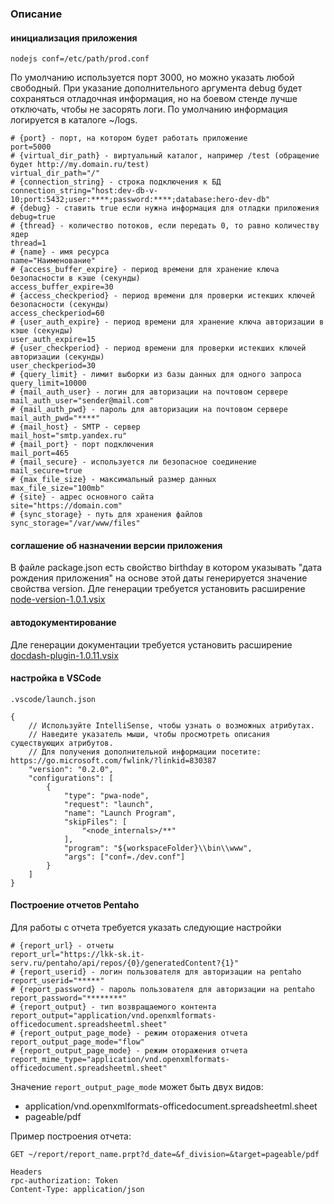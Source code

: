 ### Описание

#### инициализация приложения

```
nodejs conf=/etc/path/prod.conf
```

По умолчанию используется порт 3000, но можно указать любой свободный.
При указание дополнительного аргумента debug будет сохраняться отладочная информация, но на боевом стенде лучше отключать, чтобы не засорять логи.
По умолчанию информация логируется в каталоге ~/logs.

```
# {port} - порт, на котором будет работать приложение
port=5000
# {virtual_dir_path} - виртуальный каталог, например /test (обращение будет http://my.domain.ru/test)
virtual_dir_path="/"
# {connection_string} - строка подключения к БД
connection_string="host:dev-db-v-10;port:5432;user:****;password:****;database:hero-dev-db"
# {debug} - ставить true если нужна информация для отладки приложения
debug=true 
# {thread} - количество потоков, если передать 0, то равно количеству ядер 
thread=1
# {name} - имя ресурса
name="Наименование"
# {access_buffer_expire} - период времени для хранение ключа безопасности в кэше (секунды)
access_buffer_expire=30
# {access_checkperiod} - период времени для проверки истекших ключей безопасности (секунды)
access_checkperiod=60
# {user_auth_expire} - период времени для хранение ключа авторизации в кэше (секунды)
user_auth_expire=15
# {user_checkperiod} - период времени для проверки истекших ключей авторизации (секунды)
user_checkperiod=30
# {query_limit} - лимит выборки из базы данных для одного запроса
query_limit=10000
# {mail_auth_user} - логин для авторизации на почтовом сервере
mail_auth_user="sender@mail.com"
# {mail_auth_pwd} - пароль для авторизации на почтовом сервере
mail_auth_pwd="****"
# {mail_host} - SMTP - сервер
mail_host="smtp.yandex.ru"
# {mail_port} - порт подключения
mail_port=465
# {mail_secure} - используется ли безопасное соединение
mail_secure=true
# {max_file_size} - максимальный размер данных
max_file_size="100mb"
# {site} - адрес основного сайта
site="https://domain.com"
# {sync_storage} - путь для хранения файлов
sync_storage="/var/www/files"
```

#### соглашение об назначении версии приложения

В файле package.json есть свойство birthday в котором указывать "дата рождения приложения" на основе этой даты генерируется значение свойства version.
Дле генерации требуется установить расширение [node-version-1.0.1.vsix](https://1drv.ms/u/s!AnBjlQFDvsIT731gHXGyySlxy0VB?e=DIpfjT)

#### автодокументирование

Дле генерации документации требуется установить расширение [docdash-plugin-1.0.11.vsix](https://1drv.ms/u/s!AnBjlQFDvsIThP04wNC8iC4vxFmhsw?e=7Fe2B0)

#### настройка в VSCode

```
.vscode/launch.json

{
    // Используйте IntelliSense, чтобы узнать о возможных атрибутах.
    // Наведите указатель мыши, чтобы просмотреть описания существующих атрибутов.
    // Для получения дополнительной информации посетите: https://go.microsoft.com/fwlink/?linkid=830387
    "version": "0.2.0",
    "configurations": [
        {
            "type": "pwa-node",
            "request": "launch",
            "name": "Launch Program",
            "skipFiles": [
                "<node_internals>/**"
            ],
            "program": "${workspaceFolder}\\bin\\www",
            "args": ["conf=./dev.conf"]
        }
    ]
}
```

#### Построение отчетов Pentaho

Для работы с отчета требуется указать следующие настройки

```
# {report_url} - отчеты
report_url="https://lkk-sk.it-serv.ru/pentaho/api/repos/{0}/generatedContent?{1}"
# {report_userid} - логин пользователя для авторизации на pentaho
report_userid="*****"
# {report_password} - пароль пользователя для авторизации на pentaho
report_password="********"
# {report_output} - тип возвращаемого контента
report_output="application/vnd.openxmlformats-officedocument.spreadsheetml.sheet"
# {report_output_page_mode} - режим оторажения отчета
report_output_page_mode="flow"
# {report_output_page_mode} - режим оторажения отчета
report_mime_type="application/vnd.openxmlformats-officedocument.spreadsheetml.sheet"
```

Значение ``report_output_page_mode`` может быть двух видов:

* application/vnd.openxmlformats-officedocument.spreadsheetml.sheet
* pageable/pdf

Пример построения отчета:

```
GET ~/report/report_name.prpt?d_date=&f_division=&target=pageable/pdf

Headers
rpc-authorization: Token
Content-Type: application/json
```